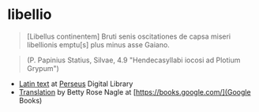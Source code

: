 # libellio

> [Libellus continentem] Bruti senis oscitationes de capsa miseri libellionis emptu[s] plus minus asse Gaiano.

> (P. Papinius Statius, Silvae, 4.9 "Hendecasyllabi iocosi ad Plotium Grypum")

- [Latin text](http://www.perseus.tufts.edu/hopper/text?doc=Stat.%20Silv.%204.9.21&lang=original) at [Perseus](http://www.perseus.tufts.edu/hopper/) Digital Library
- [Translation](https://books.google.ro/books?id=8XVhb9IAJloC&pg=PA146) by Betty Rose Nagle at [https://books.google.com/](Google Books)
